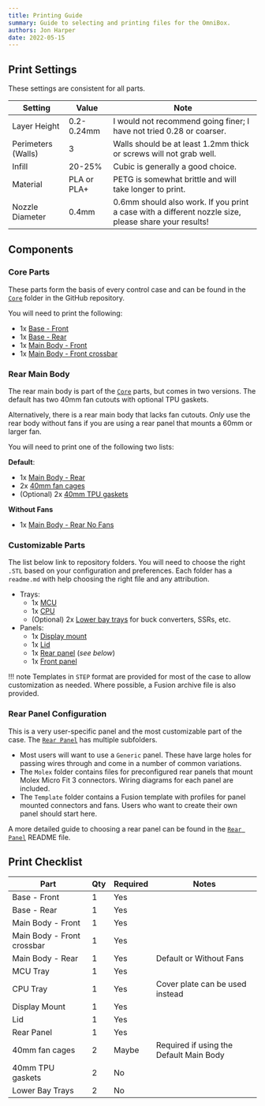 ```yaml
---
title: Printing Guide
summary: Guide to selecting and printing files for the OmniBox.
authors: Jon Harper
date: 2022-05-15
---
```


## Print Settings

These settings are consistent for all parts.

| Setting            | Value       | Note |
|--------------------|-------------|------|
| Layer Height       | 0.2-0.24mm  | I would not recommend going finer; I have not tried 0.28 or coarser. |
| Perimeters (Walls) | 3           | Walls should be at least 1.2mm thick or screws will not grab well. |
| Infill             | 20-25%      | Cubic is generally a good choice. |
| Material           | PLA or PLA+ | PETG is somewhat brittle and will take longer to print. |
| Nozzle Diameter    | 0.4mm       | 0.6mm should also work. If you print a case with a different nozzle size, please share your results! |

## Components

### Core Parts

These parts form the basis of every control case and can be found in the [`Core`][14] folder in the GitHub repository.

You will need to print the following:

- 1x [Base - Front][1]
- 1x [Base - Rear][2]
- 1x [Main Body - Front][3]
- 1x [Main Body - Front crossbar][5]

### Rear Main Body

The rear main body is part of the [`Core`][14] parts, but comes in two versions. The default has two 40mm fan cutouts with optional TPU gaskets.

Alternatively, there is a rear main body that lacks fan cutouts. *Only* use the rear body without fans if you are using a rear panel that mounts a 60mm or larger fan.

You will need to print one of the following two lists:

**Default**:

- 1x [Main Body - Rear][4]
- 2x [40mm fan cages][6]
- (Optional) 2x [40mm TPU gaskets][16]

**Without Fans**

- 1x [Main Body - Rear No Fans][17]

### Customizable Parts

The list below link to repository folders. You will need to choose the right `.STL` based on your configuration and preferences. Each folder has a `readme.md` with help choosing the right file and any attribution.

- Trays:
    - 1x [MCU][7]
    - 1x [CPU][8]
    - (Optional) 2x [Lower bay trays][13] for buck converters, SSRs, etc.
- Panels:
    - 1x [Display mount][9]
    - 1x [Lid][10]
    - 1x [Rear panel][11] (*see below*)
    - 1x [Front panel][12]

!!! note
    Templates in `STEP` format are provided for most of the case to allow customization as needed. Where possible, a Fusion archive file is also provided.

### Rear Panel Configuration

This is a very user-specific panel and the most customizable part of the case. The [`Rear Panel`][11] has multiple subfolders.

- Most users will want to use a `Generic` panel. These have large holes for passing wires through and come in a number of common variations.
- The `Molex` folder contains files for preconfigured rear panels that mount Molex Micro Fit 3 connectors. Wiring diagrams for each panel are included.
- The `Template` folder contains a Fusion template with profiles for panel mounted connectors and fans. Users who want to create their own panel should start here.

A more detailed guide to choosing a rear panel can be found in the [`Rear Panel`][11] README file.

## Print Checklist

| Part                       | Qty | Required  | Notes |
|----------------------------|-----|-----------|-------|
| Base - Front               | 1   | Yes       |       |
| Base - Rear                | 1   | Yes       |       |
| Main Body - Front          | 1   | Yes       |       |
| Main Body - Front crossbar | 1   | Yes       |       |
| Main Body - Rear           | 1   | Yes       | Default or Without Fans |
| MCU Tray                   | 1   | Yes       |       |
| CPU Tray                   | 1   | Yes       | Cover plate can be used instead |
| Display Mount              | 1   | Yes       |       |
| Lid                        | 1   | Yes       |       |
| Rear Panel                 | 1   | Yes
| 40mm fan cages             | 2   | Maybe     | Required if using the Default Main Body |
| 40mm TPU gaskets           | 2   | No        |       |
| Lower Bay Trays            | 2   | No        |       |

[1]: https://github.com/jon-harper/OmniBox/blob/main/Core/Base%20-%20Front.stl
[2]: https://github.com/jon-harper/OmniBox/blob/main/Core/Base%20-%20Rear.stl
[3]: https://github.com/jon-harper/OmniBox/blob/main/Core/Main%20Body%20-%20Front.stl
[4]: https://github.com/jon-harper/OmniBox/blob/main/Core/Main%20Body%20-%20Rear.stl
[5]: https://github.com/jon-harper/OmniBox/blob/main/Core/Main%20Body%20-%20Front%20Crossbar.stl
[6]: https://github.com/jon-harper/OmniBox/blob/main/Core/40mm%20Fan%20Cage.stl
[7]: https://github.com/jon-harper/OmniBox/tree/main/Trays/MCU
[8]: https://github.com/jon-harper/OmniBox/tree/main/Trays/CPU
[9]: https://github.com/jon-harper/OmniBox/tree/main/Panels/Display
[10]: https://github.com/jon-harper/OmniBox/tree/main/Panels/Lid
[11]: https://github.com/jon-harper/OmniBox/tree/main/Panels/Rear%20Panel
[12]: https://github.com/jon-harper/OmniBox/tree/main/Panels/Front%20Panel
[13]: https://github.com/jon-harper/OmniBox/tree/main/Trays/Lower%20Bay
[14]: https://github.com/jon-harper/OmniBox/tree/main/Core/
[15]: https://github.com/jon-harper/OmniBox/blob/main/Panels/Rear%20Panel/Rear%20Panel%20-%20Enclosed%20Ender.stl
[16]: https://github.com/jon-harper/OmniBox/blob/main/Panels/Rear%20Panel/40mm%20TPU%20Fan%20Gasket.stl 
[17]: https://github.com/jon-harper/OmniBox/blob/main/Core/Main%20Body%20-%20Rear%20No%20Fans.stl